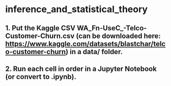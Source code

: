 # inference_and_statistical_theory
## 1. Put the Kaggle CSV WA_Fn-UseC_-Telco-Customer-Churn.csv (can be downloaded here: https://www.kaggle.com/datasets/blastchar/telco-customer-churn) in a data/ folder.
## 2. Run each cell in order in a Jupyter Notebook (or convert to .ipynb).
